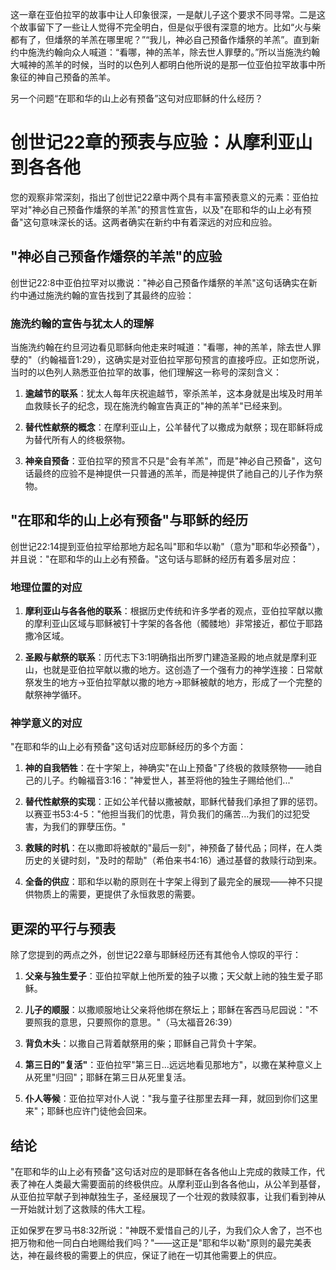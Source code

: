 这一章在亚伯拉罕的故事中让人印象很深，一是献儿子这个要求不同寻常。二是这个故事留下了一些让人觉得不完全明白，但是似乎很有深意的地方。比如“火与柴都有了，但燔祭的羊羔在哪里呢？”“我儿，神必自己预备作燔祭的羊羔”。直到新约中施洗约翰向众人喊道：“看哪，神的羔羊，除去世人罪孽的。”所以当施洗约翰大喊神的羔羊的时候，当时的以色列人都明白他所说的是那一位亚伯拉罕故事中所象征的神自己预备的羔羊。

另一个问题“在耶和华的山上必有预备”这句对应耶稣的什么经历？
# 创世记22章的预表与应验：从摩利亚山到各各他

您的观察非常深刻，指出了创世记22章中两个具有丰富预表意义的元素：亚伯拉罕对"神必自己预备作燔祭的羊羔"的预言性宣告，以及"在耶和华的山上必有预备"这句意味深长的话。这两者确实在新约中有着深远的对应和应验。

## "神必自己预备作燔祭的羊羔"的应验

创世记22:8中亚伯拉罕对以撒说："神必自己预备作燔祭的羊羔"这句话确实在新约中通过施洗约翰的宣告找到了其最终的应验：

### 施洗约翰的宣告与犹太人的理解

当施洗约翰在约旦河边看见耶稣向他走来时喊道："看哪，神的羔羊，除去世人罪孽的"（约翰福音1:29），这确实是对亚伯拉罕那句预言的直接呼应。正如您所说，当时的以色列人熟悉亚伯拉罕的故事，他们理解这一称号的深刻含义：

1. **逾越节的联系**：犹太人每年庆祝逾越节，宰杀羔羊，这本身就是出埃及时用羊血救赎长子的纪念，现在施洗约翰宣告真正的"神的羔羊"已经来到。
    
2. **替代性献祭的概念**：在摩利亚山上，公羊替代了以撒成为献祭；现在耶稣将成为替代所有人的终极祭物。
    
3. **神亲自预备**：亚伯拉罕的预言不只是"会有羊羔"，而是"神必自己预备"，这句话最终的应验不是神提供一只普通的羔羊，而是神提供了祂自己的儿子作为祭物。
    

## "在耶和华的山上必有预备"与耶稣的经历

创世记22:14提到亚伯拉罕给那地方起名叫"耶和华以勒"（意为"耶和华必预备"），并且说："在耶和华的山上必有预备。"这句话与耶稣的经历有着多层对应：

### 地理位置的对应

1. **摩利亚山与各各他的联系**：根据历史传统和许多学者的观点，亚伯拉罕献以撒的摩利亚山区域与耶稣被钉十字架的各各他（髑髅地）非常接近，都位于耶路撒冷区域。
    
2. **圣殿与献祭的联系**：历代志下3:1明确指出所罗门建造圣殿的地点就是摩利亚山，也就是亚伯拉罕献以撒的地方。这创造了一个强有力的神学连接：日常献祭发生的地方→亚伯拉罕献以撒的地方→耶稣被献的地方，形成了一个完整的献祭神学循环。
    

### 神学意义的对应

"在耶和华的山上必有预备"这句话对应耶稣经历的多个方面：

1. **神的自我牺牲**：在十字架上，神确实"在山上预备"了终极的救赎祭物——祂自己的儿子。约翰福音3:16："神爱世人，甚至将他的独生子赐给他们..."
    
2. **替代性献祭的实现**：正如公羊代替以撒被献，耶稣代替我们承担了罪的惩罚。以赛亚书53:4-5："他担当我们的忧患，背负我们的痛苦...为我们的过犯受害，为我们的罪孽压伤。"
    
3. **救赎的时机**：在以撒即将被献的"最后一刻"，神预备了替代品；同样，在人类历史的关键时刻，"及时的帮助"（希伯来书4:16）通过基督的救赎行动到来。
    
4. **全备的供应**：耶和华以勒的原则在十字架上得到了最完全的展现——神不只提供物质上的需要，更提供了永恒救恩的需要。
    

## 更深的平行与预表

除了您提到的两点之外，创世记22章与耶稣经历还有其他令人惊叹的平行：

1. **父亲与独生爱子**：亚伯拉罕献上他所爱的独子以撒；天父献上祂的独生爱子耶稣。
    
2. **儿子的顺服**：以撒顺服地让父亲将他绑在祭坛上；耶稣在客西马尼园说："不要照我的意思，只要照你的意思。"（马太福音26:39）
    
3. **背负木头**：以撒自己背着献祭用的柴；耶稣自己背负十字架。
    
4. **第三日的"复活"**：亚伯拉罕"第三日...远远地看见那地方"，以撒在某种意义上从死里"归回"；耶稣在第三日从死里复活。
    
5. **仆人等候**：亚伯拉罕对仆人说："我与童子往那里去拜一拜，就回到你们这里来"；耶稣也应许门徒他会回来。
    

## 结论

"在耶和华的山上必有预备"这句话对应的是耶稣在各各他山上完成的救赎工作，代表了神在人类最大需要面前的终极供应。从摩利亚山到各各他山，从公羊到基督，从亚伯拉罕献子到神献独生子，圣经展现了一个壮观的救赎叙事，让我们看到神从一开始就计划了这救赎的伟大工程。

正如保罗在罗马书8:32所说："神既不爱惜自己的儿子，为我们众人舍了，岂不也把万物和他一同白白地赐给我们吗？"——这正是"耶和华以勒"原则的最完美表达，神在最终极的需要上的供应，保证了祂在一切其他需要上的供应。